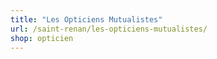 ```yaml
---
title: "Les Opticiens Mutualistes"
url: /saint-renan/les-opticiens-mutualistes/
shop: opticien
---
```


